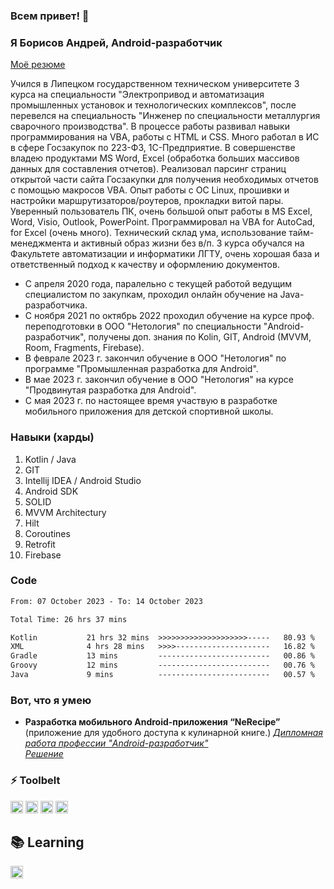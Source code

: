 ### Всем привет! 👋

### Я Борисов Андрей, Android-разработчик
[Моё резюме](https://disk.yandex.ru/i/QDZA3OrwNuQxig)

Учился в Липецком государственном техническом университете 3 курса на специальности "Электропривод и автоматизация промышленных установок и технологических комплексов", после перевелся на специальность "Инженер по специальности металлургия сварочного производства". В процессе работы развивал навыки программирования на VBA, работы с HTML и CSS. Много работал в ИС в сфере Госзакупок по 223-ФЗ, 1С-Предприятие. В совершенстве владею продуктами MS Word, Excel (обработка больших массивов данных для составления отчетов). Реализовал парсинг страниц открытой части сайта Госзакупки для получения необходимых отчетов с помощью макросов VBA. Опыт работы с OC Linux, прошивки и настройки маршрутизаторов/роутеров, прокладки витой пары. Уверенный пользователь ПК, очень большой опыт работы в MS Excel, Word, Visio, Outlook, PowerPoint. Программировал на VBA for AutoCad, for Excel (очень много). Технический склад ума, использование тайм-менеджмента и активный образ жизни без в/п. 3 курса обучался на Факультете автоматизации и информатики ЛГТУ, очень хорошая база и ответственный подход к качеству и оформлению документов.

* С апреля 2020 года, паралельно с текущей работой ведущим специалистом по закупкам, проходил онлайн обучение на Java-разработчика.
* С ноября 2021 по октябрь 2022 проходил обучение на курсе проф. переподготовки в ООО "Нетология" по специальности "Android-разработчик", получены доп. знания по Kolin, GIT, Android (MVVM, Room, Fragments, Firebase).
* В феврале 2023 г. закончил обучение в ООО "Нетология" по программе "Промышленная разработка для Android".
* В мае 2023 г. закончил обучение в ООО "Нетология" на курсе "Продвинутая разработка для Android".
* С мая 2023 г. по настоящее время участвую в разработке мобильного приложения для детской спортивной школы.

### Навыки (харды)
1. Kotlin / Java
2. GIT
3. Intellij IDEA / Android Studio
4. Android SDK
5. SOLID
6. MVVM Architecturу
7. Hilt
8. Coroutines
9. Retrofit
10. Firebase

### Code
<!--START_SECTION:waka-->

```txt
From: 07 October 2023 - To: 14 October 2023

Total Time: 26 hrs 37 mins

Kotlin           21 hrs 32 mins  >>>>>>>>>>>>>>>>>>>>-----   80.93 %
XML              4 hrs 28 mins   >>>>---------------------   16.82 %
Gradle           13 mins         -------------------------   00.86 %
Groovy           12 mins         -------------------------   00.76 %
Java             9 mins          -------------------------   00.57 %
```

<!--END_SECTION:waka-->

### Вот, что я умею
* **Разработка мобильного Android-приложения “NeRecipe”** (приложение для удобного доступа к кулинарной книге.)
  *[Дипломная работа профессии "Android-разработчик"](https://disk.yandex.ru/i/8jtYROYKXGp4-A)*  
  *[Решение](https://github.com/clinri/NeRecipe)*

### ⚡ Toolbelt
<p float="left">
  <img height="20" alt="Kotlin" src="https://img.shields.io/badge/kotlin%20-%237F52FF.svg?&style=for-the-badge&logo=kotlin&logoColor=white"/>
  <img height="20" alt="Git" src="https://img.shields.io/badge/git%20-%23F05033.svg?&style=for-the-badge&logo=git&logoColor=white"/>
  <img height="20" alt="GitHub" src="https://img.shields.io/badge/github%20-%23121011.svg?&style=for-the-badge&logo=github&logoColor=white"/>
  <img height="20" alt="Firebase" src="https://img.shields.io/badge/firebase%20-%23039BE5.svg?&style=for-the-badge&logo=firebase"/>
</p>

## 📚 Learning
<p float="left">
  <img height="20" alt="JetPackCompose" src="https://img.shields.io/badge/JetPackCompose%20-%234285F4.svg?&style=for-the-badge&logo=jetpackcompose&logoColor=white"/>
</p>

<!--
**clinri/clinri** is a ✨ _special_ ✨ repository because its `README.md` (this file) appears on your GitHub profile.

Here are some ideas to get you started:

- 🔭 I’m currently working on ...
- 🌱 I’m currently learning ...
- 👯 I’m looking to collaborate on ...
- 🤔 I’m looking for help with ...
- 💬 Ask me about ...
- 📫 How to reach me: ...
- 😄 Pronouns: ...
- ⚡ Fun fact: ...
-->
